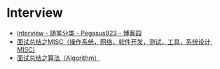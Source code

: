 # Interview

* [Interview - 随笔分类 - Pegasus923 - 博客园](http://www.cnblogs.com/pegasus923/category/263902.html)
* [面试总结之MISC（操作系统，网络，软件开发，测试，工具，系统设计, MISC)
](https://github.com/haoran119/interview/tree/main/%E9%9D%A2%E8%AF%95%E6%80%BB%E7%BB%93%E4%B9%8BMISC%EF%BC%88%E6%93%8D%E4%BD%9C%E7%B3%BB%E7%BB%9F%EF%BC%8C%E7%BD%91%E7%BB%9C%EF%BC%8C%E8%BD%AF%E4%BB%B6%E5%BC%80%E5%8F%91%EF%BC%8C%E6%B5%8B%E8%AF%95%EF%BC%8C%E5%B7%A5%E5%85%B7%EF%BC%8C%E7%B3%BB%E7%BB%9F%E8%AE%BE%E8%AE%A1%2C%20MISC)
* [面试总结之算法（Algorithm）](https://github.com/haoran119/interview/tree/main/%E9%9D%A2%E8%AF%95%E6%80%BB%E7%BB%93%E4%B9%8B%E7%AE%97%E6%B3%95%EF%BC%88Algorithm%EF%BC%89)

